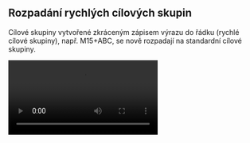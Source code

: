 ﻿---
categories: [kiwi]
layout: kiwi
---
## Rozpadání rychlých cílových skupin
Cílové skupiny vytvořené zkráceným zápisem výrazu do řádku (rychlé cílové skupiny), např. M15+ABC, se nově rozpadají na standardní cílové skupiny.

<video src="{{site.url}}/data/rozpadanirychlocilovek.mp4" type="video/mp4" controls></video>